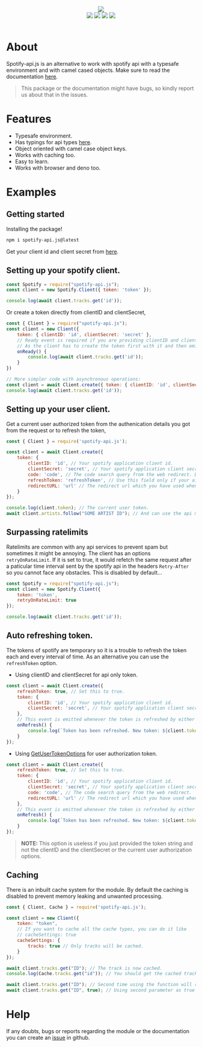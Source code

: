 <div align="center">
  <img src="https://media.discordapp.net/attachments/736466510888960020/760853915876327464/Sa.png?width=718&height=275"><br>
  <div>
    <a href="https://spotify-api.js.org"><img src="https://img.shields.io/badge/READ-DOCS-red?style=for-the-badge"></a>
    <a href="https://www.npmjs.com/package/spotify-api.js"><img src="https://img.shields.io/npm/dt/spotify-api.js?style=for-the-badge&color=blue"></a>
    <a href="https://www.npmjs.com/package/spotify-api.js"><img src="https://img.shields.io/badge/VERSION-v9.0.0-orange?style=for-the-badge"></a>
    <a href="https://discord.gg/FrduEZd"><img src="https://img.shields.io/discord/736099894963601438?label=Discord&style=for-the-badge"></a>
  </div><br>
</div>

# About

Spotify-api.js is an alternative to work with spotify api with a typesafe environment and with camel cased objects. Make sure to read the documentation [here](https://spotify-api.js.org/).

> This package or the documentation might have bugs, so kindly report us about that in the issues.

# Features 

- Typesafe environment.
- Has typings for api types [here](https://github.com/spotify-api/spotify-types).
- Object oriented with camel case object keys.
- Works with caching too.
- Easy to learn.
- Works with browser and deno too.

# Examples

## Getting started

Installing the package!

```sh
npm i spotify-api.js@latest
```

Get your client id and client secret from [here](https://developer.spotify.com/dashboard/).

## Setting up your spotify client.

```js
const Spotify = require("spotify-api.js");
const client = new Spotify.Client({ token: 'token' });

console.log(await client.tracks.get('id'));
```

Or create a token directly from clientID and clientSecret,

```js
const { Client } = require("spotify-api.js");
const client = new Client({ 
    token: { clientID: 'id', clientSecret: 'secret' },
    // Ready event is required if you are providing clientID and clientSecret fields.
    // As the client has to create the token first with it and then emits the ready event.
    onReady() {
        console.log(await client.tracks.get('id'));
    }
})

// More simpler code with asynchronous operations:
const client = await Client.create({ token: { clientID: 'id', clientSecret: 'secret' } });
console.log(await client.tracks.get('id'));
```

## Setting up your user client.

Get a current user authorized token from the authenication details you got from the request or to refresh the token,

```js
const { Client } = require('spotify-api.js');

const client = await Client.create({
    token: {
        clientID: 'id', // Your spotify application client id.
        clientSecret: 'secret', // Your spotify application client secret.
        code: 'code', // The code search query from the web redirect. Do not use this field if your aim is to refresh the token.
        refreshToken: 'refreshToken', // Use this field only if your aim is to refresh your token instead of getting new one put your refresh token here.
        redirectURL: 'url' // The redirect url which you have used when redirected to the login page.
    }
});

console.log(client.token); // The current user token. 
await client.artists.follow("SOME ARTIST ID"); // And can use the api methods which are for current user if you have the paticular scopes...
```

## Surpassing ratelimits

Ratelimits are common with any api services to prevent spam but sometimes it might be annoying. The client has an options `retryOnRateLimit`. If it is set to true, it would refetch the same request after a paticular time interval sent by the spotify api in the headers `Retry-After` so you cannot face any obstacles. This is disabled by default...

```js
const Spotify = require("spotify-api.js");
const client = new Spotify.Client({ 
    token: 'token',
    retryOnRateLimit: true
});

console.log(await client.tracks.get('id'));
```

## Auto refreshing token.

The tokens of spotify are temporary so it is a trouble to refresh the token each and every interval of time. As an alternative you can use the `refreshToken` option.

- Using clientID and clientSecret for api only token.
```js
const client = await Client.create({
    refreshToken: true, // Set this to true.
    token: {
        clientID: 'id', // Your spotify application client id.
        clientSecret: 'secret', // Your spotify application client secret.
    },
    // This event is emitted whenever the token is refreshed by either 429 requests or [Client.refresh] method.
    onRefresh() {
        console.log(`Token has been refreshed. New token: ${client.token}!`);
    }
});
```

- Using [GetUserTokenOptions](https://spotify-api.js.org/main/interface/GetUserTokenOptions) for user authorization token.
```js
const client = await Client.create({
    refreshToken: true, // Set this to true.
    token: {
        clientID: 'id', // Your spotify application client id.
        clientSecret: 'secret', // Your spotify application client secret.
        code: 'code', // The code search query from the web redirect.
        redirectURL: 'url' // The redirect url which you have used when redirected to the login page.
    },
    // This event is emitted whenever the token is refreshed by either 429 requests or [Client.refresh] method.
    onRefresh() {
        console.log(`Token has been refreshed. New token: ${client.token}!`);
    }
});
```

> **NOTE:** This option is useless if you just provided the token string and not the clientID and the clientSecret or the current user authorization options.

## Caching

There is an inbuilt cache system for the module. By default the caching is disabled to prevent memory leaking and unwanted processing.

```js
const { Client, Cache } = require('spotify-api.js');

const client = new Client({
    token: "token",
    // If you want to cache all the cache types, you can do it like
    // cacheSettings: true
    cacheSettings: {
        tracks: true // Only tracks will be cached.
    }
});

await client.tracks.get("ID"); // The track is now cached.
console.log(Cache.tracks.get("id")); // You should get the cached track.

await client.tracks.get("ID"); // Second time using the function will return cached one.
await client.tracks.get("ID", true); // Using second parameter as true will force fetch instead of returning from the cache. (This will force fetch directly if cacheSettings is disabled...)
```

# Help

If any doubts, bugs or reports regarding the module or the documentation you can create an [issue](https://github.com/spotify-api/spotify-api.js/issues) in github.
